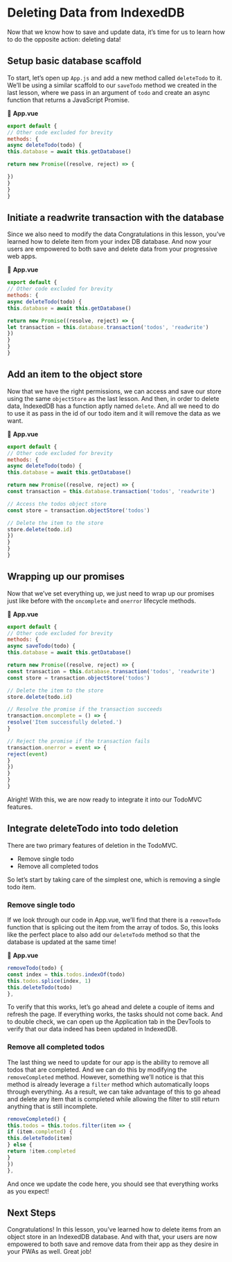# Deleting Data from IndexedDB

Now that we know how to save and update data, it’s time for us to learn how to do the opposite action: deleting data!

## Setup basic database scaffold

To start, let’s open up `App.js` and add a new method called `deleteTodo` to it. We’ll be using a similar scaffold to our `saveTodo` method we created in the last lesson, where we pass in an argument of `todo` and create an async function that returns a JavaScript Promise.

📄 **App.vue**

```jsx
export default {
// Other code excluded for brevity
methods: {
async deleteTodo(todo) {
this.database = await this.getDatabase()

return new Promise((resolve, reject) => {

})
}
}
}
```

## Initiate a readwrite transaction with the database

Since we also need to modify the data Congratulations in this lesson, you’ve learned how to delete item from your index DB database. And now your users are empowered to both save and delete data from your progressive web apps.

📄 **App.vue**

```jsx
export default {
// Other code excluded for brevity
methods: {
async deleteTodo(todo) {
this.database = await this.getDatabase()

return new Promise((resolve, reject) => {
let transaction = this.database.transaction('todos', 'readwrite')
})
}
}
}
```

## Add an item to the object store

Now that we have the right permissions, we can access and save our store using the same `objectStore` as the last lesson. And then, in order to delete data, IndexedDB has a function aptly named `delete`. And all we need to do to use it as pass in the id of our todo item and it will remove the data as we want.

📄 **App.vue**

```jsx
export default {
// Other code excluded for brevity
methods: {
async deleteTodo(todo) {
this.database = await this.getDatabase()

return new Promise((resolve, reject) => {
const transaction = this.database.transaction('todos', 'readwrite')

// Access the todos object store
const store = transaction.objectStore('todos')

// Delete the item to the store
store.delete(todo.id)
})
}
}
}
```

## Wrapping up our promises

Now that we’ve set everything up, we just need to wrap up our promises just like before with the `oncomplete` and `onerror` lifecycle methods.

📄 **App.vue**

```jsx
export default {
// Other code excluded for brevity
methods: {
async saveTodo(todo) {
this.database = await this.getDatabase()

return new Promise((resolve, reject) => {
const transaction = this.database.transaction('todos', 'readwrite')
const store = transaction.objectStore('todos')

// Delete the item to the store
store.delete(todo.id)

// Resolve the promise if the transaction succeeds
transaction.oncomplete = () => {
resolve('Item successfully deleted.')
}

// Reject the promise if the transaction fails
transaction.onerror = event => {
reject(event)
}
})
}
}
}
```

Alright! With this, we are now ready to integrate it into our TodoMVC features.

## Integrate deleteTodo into todo deletion

There are two primary features of deletion in the TodoMVC.

* Remove single todo
* Remove all completed todos

So let’s start by taking care of the simplest one, which is removing a single todo item.

### Remove single todo

If we look through our code in App.vue, we’ll find that there is a `removeTodo` function that is splicing out the item from the array of todos. So, this looks like the perfect place to also add our `deleteTodo` method so that the database is updated at the same time!

📄 **App.vue**

```jsx
removeTodo(todo) {
const index = this.todos.indexOf(todo)
this.todos.splice(index, 1)
this.deleteTodo(todo)
},
```

To verify that this works, let’s go ahead and delete a couple of items and refresh the page. If everything works, the tasks should not come back. And to double check, we can open up the Application tab in the DevTools to verify that our data indeed has been updated in IndexedDB.

### Remove all completed todos

The last thing we need to update for our app is the ability to remove all todos that are completed. And we can do this by modifying the `removeCompleted` method. However, something we’ll notice is that this method is already leverage a `filter` method which automatically loops through everything. As a result, we can take advantage of this to go ahead and delete any item that is completed while allowing the filter to still return anything that is still incomplete.

```jsx
removeCompleted() {
this.todos = this.todos.filter(item => {
if (item.completed) {
this.deleteTodo(item)
} else {
return !item.completed
}
})
},
```

And once we update the code here, you should see that everything works as you expect!

## Next Steps

Congratulations! In this lesson, you’ve learned how to delete items from an object store in an IndexedDB database. And with that, your users are now empowered to both save and remove data from their app as they desire in your PWAs as well. Great job!